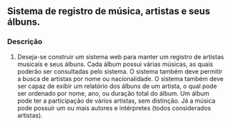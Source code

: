 ## Sistema de registro de música, artistas e seus álbuns.

### Descrição
1. Deseja-se construir um sistema web para manter um registro de artistas musicais e seus álbuns. Cada álbum possui várias músicas, as quais poderão ser consultadas pelo sistema. O sistema também deve permitir a busca de artistas por nome ou nacionalidade. O sistema também deve ser capaz de exibir um relatório dos álbuns de um artista, o qual pode ser ordenado por nome, ano, ou duração total do álbum. Um álbum pode ter a participação de vários artistas, sem distinção. Já a música pode possuir um ou mais autores e intérpretes (todos considerados artistas).
